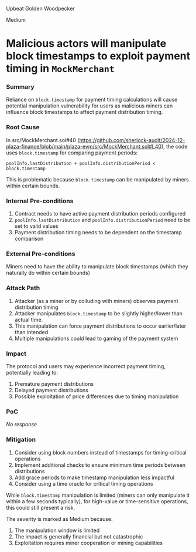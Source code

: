 Upbeat Golden Woodpecker

Medium

# Malicious actors will manipulate block timestamps to exploit payment timing in `MockMerchant`

### Summary

Reliance on `block.timestamp` for payment timing calculations will cause potential manipulation vulnerability for users as malicious miners can influence block timestamps to affect payment distribution timing.

### Root Cause

In src/MockMerchant.sol#40 (https://github.com/sherlock-audit/2024-12-plaza-finance/blob/main/plaza-evm/src/MockMerchant.sol#L40), the code uses `block.timestamp` for comparing payment periods:
```solidity
poolInfo.lastDistribution + poolInfo.distributionPeriod < block.timestamp
```

This is problematic because `block.timestamp` can be manipulated by miners within certain bounds.

### Internal Pre-conditions

1. Contract needs to have active payment distribution periods configured
2. `poolInfo.lastDistribution` and `poolInfo.distributionPeriod` need to be set to valid values
3. Payment distribution timing needs to be dependent on the timestamp comparison

### External Pre-conditions

Miners need to have the ability to manipulate block timestamps (which they naturally do within certain bounds)

### Attack Path

1. Attacker (as a miner or by colluding with miners) observes payment distribution timing
2. Attacker manipulates `block.timestamp` to be slightly higher/lower than actual time. 
3. This manipulation can force payment distributions to occur earlier/later than intended
4. Multiple manipulations could lead to gaming of the payment system

### Impact

The protocol and users may experience incorrect payment timing, potentially leading to:

1. Premature payment distributions
2. Delayed payment distributions
3. Possible exploitation of price differences due to timing manipulation

### PoC

_No response_

### Mitigation

1. Consider using block numbers instead of timestamps for timing-critical operations
2. Implement additional checks to ensure minimum time periods between distributions
3. Add grace periods to make timestamp manipulation less impactful
4. Consider using a time oracle for critical timing operations

While `block.timestamp` manipulation is limited (miners can only manipulate it within a few seconds typically), for high-value or time-sensitive operations, this could still present a risk. 

The severity is marked as Medium because:

1. The manipulation window is limited
2. The impact is generally financial but not catastrophic
3. Exploitation requires miner cooperation or mining capabilities